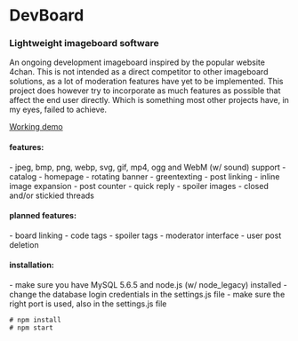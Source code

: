 <h1>DevBoard</h1>
<h3>Lightweight imageboard software</h3>

An ongoing development imageboard inspired by the popular website 4chan.
This is not intended as a direct competitor to other imageboard solutions,
as a lot of moderation features have yet to be implemented. This project
does however try to incorporate as much features as possible that affect
the end user directly. Which is something most other projects have, in my eyes,
failed to achieve.

[Working demo](http://mees.space)

<h4>features:</h4>
- jpeg, bmp, png, webp, svg, gif, mp4, ogg and WebM (w/ sound) support
- catalog
- homepage
- rotating banner
- greentexting
- post linking
- inline image expansion
- post counter
- quick reply
- spoiler images
- closed and/or stickied threads

<h4>planned features:</h4>
- board linking
- code tags
- spoiler tags
- moderator interface
- user post deletion

<h4>installation:</h4>
- make sure you have MySQL 5.6.5 and node.js (w/ node_legacy) installed
- change the database login credentials in the settings.js file
- make sure the right port is used, also in the settings.js file

 ```
# npm install
# npm start
```
